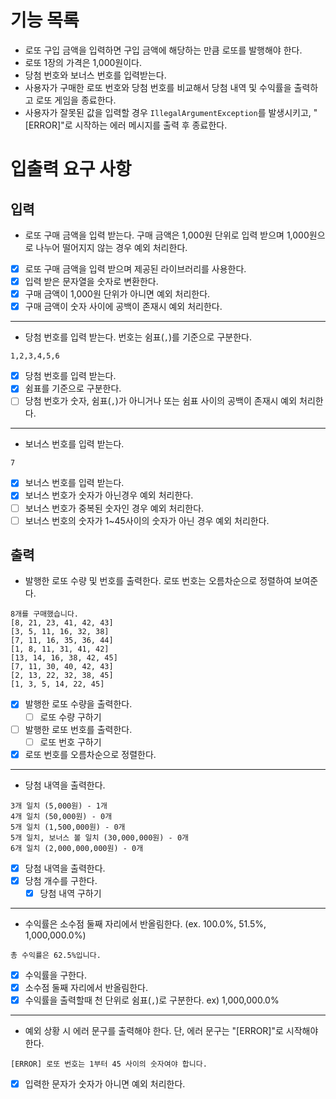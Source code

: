 # 기능 목록
- 로또 구입 금액을 입력하면 구입 금액에 해당하는 만큼 로또를 발행해야 한다.
- 로또 1장의 가격은 1,000원이다.
- 당첨 번호와 보너스 번호를 입력받는다.
- 사용자가 구매한 로또 번호와 당첨 번호를 비교해서 당첨 내역 및 수익률을 출력하고 로또 게임을 종료한다.
- 사용자가 잘못된 값을 입력할 경우 `IllegalArgumentException`를 발생시키고, "[ERROR]"로 시작하는 에러 메시지를 출력 후 종료한다.

# 입출력 요구 사항
## 입력
- 로또 구매 금액을 입력 받는다. 구매 금액은 1,000원 단위로 입력 받으며 1,000원으로 나누어 떨어지지 않는 경우 예외 처리한다.
- [X] 로또 구매 금액을 입력 받으며 제공된 라이브러리를 사용한다.
- [X] 입력 받은 문자열을 숫자로 변환한다.
- [X] 구매 금액이 1,000원 단위가 아니면 예외 처리한다.
- [X] 구매 금액이 숫자 사이에 공백이 존재시 예외 처리한다.  
---
- 당첨 번호를 입력 받는다. 번호는 쉼표(`,`)를 기준으로 구분한다.
```text
1,2,3,4,5,6
```
- [X] 당첨 번호를 입력 받는다.
- [X] 쉼표를 기준으로 구분한다.
- [ ] 당첨 번호가 숫자, 쉼표(`,`)가 아니거나 또는 쉼표 사이의 공백이 존재시 예외 처리한다.
---
- 보너스 번호를 입력 받는다.
```text
7
```
- [X] 보너스 번호를 입력 받는다.
- [X] 보너스 번호가 숫자가 아닌경우 예외 처리한다.
- [ ] 보너스 번호가 중복된 숫자인 경우 예외 처리한다.
- [ ] 보너스 번호의 숫자가 1~45사이의 숫자가 아닌 경우 예외 처리한다.
## 출력
- 발행한 로또 수량 및 번호를 출력한다. 로또 번호는 오름차순으로 정렬하여 보여준다.
```text
8개를 구매했습니다.
[8, 21, 23, 41, 42, 43] 
[3, 5, 11, 16, 32, 38] 
[7, 11, 16, 35, 36, 44] 
[1, 8, 11, 31, 41, 42] 
[13, 14, 16, 38, 42, 45] 
[7, 11, 30, 40, 42, 43] 
[2, 13, 22, 32, 38, 45] 
[1, 3, 5, 14, 22, 45]
```
- [X] 발행한 로또 수량을 출력한다.
  - [ ] 로또 수량 구하기
- [ ] 발행한 로또 번호를 출력한다.
  - [ ] 로또 번호 구하기
- [X] 로또 번호를 오름차순으로 정렬한다.
---
- 당첨 내역을 출력한다.
```text
3개 일치 (5,000원) - 1개
4개 일치 (50,000원) - 0개
5개 일치 (1,500,000원) - 0개
5개 일치, 보너스 볼 일치 (30,000,000원) - 0개
6개 일치 (2,000,000,000원) - 0개
```
- [X] 당첨 내역을 출력한다.
- [X] 당첨 개수를 구한다.
  - [X] 당첨 내역 구하기
---
- 수익률은 소수점 둘째 자리에서 반올림한다. (ex. 100.0%, 51.5%, 1,000,000.0%)
```text
총 수익률은 62.5%입니다.
```
- [X] 수익률을 구한다.
- [X] 소수점 둘째 자리에서 반올림한다.
- [X] 수익률을 출력할때 천 단위로 쉼표(`,`)로 구분한다. ex) 1,000,000.0%
---
- 예외 상황 시 에러 문구를 출력해야 한다. 단, 에러 문구는 "[ERROR]"로 시작해야 한다.
```text
[ERROR] 로또 번호는 1부터 45 사이의 숫자여야 합니다.
```
- [X] 입력한 문자가 숫자가 아니면 예외 처리한다.